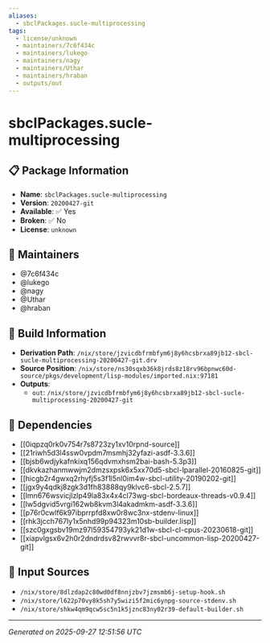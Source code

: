 ```yaml
---
aliases:
  - sbclPackages.sucle-multiprocessing
tags:
  - license/unknown
  - maintainers/7c6f434c
  - maintainers/lukego
  - maintainers/nagy
  - maintainers/Uthar
  - maintainers/hraban
  - outputs/out
---
```


# sbclPackages.sucle-multiprocessing

## 📋 Package Information

- **Name**: `sbclPackages.sucle-multiprocessing`
- **Version**: `20200427-git`
- **Available**: ✅ Yes
- **Broken**: ✅ No
- **License**: `unknown`
## 👥 Maintainers

- @7c6f434c
- @lukego
- @nagy
- @Uthar
- @hraban


## 🔧 Build Information

- **Derivation Path**: `/nix/store/jzvicdbfrmbfym6j8y6hcsbrxa89jb12-sbcl-sucle-multiprocessing-20200427-git.drv`
- **Source Position**: `/nix/store/ns30sqxb36k8jrds8z18rv96bpnwc60d-source/pkgs/development/lisp-modules/imported.nix:97181`
- **Outputs**:
  - `out`:  `/nix/store/jzvicdbfrmbfym6j8y6hcsbrxa89jb12-sbcl-sucle-multiprocessing-20200427-git`

## 🔗 Dependencies

- [[0iqpzq0rk0v754r7s8723zy1xv10rpnd-source]]
- [[21riwh5d3l4ssw0vpdm7msmhj32yfazi-asdf-3.3.6]]
- [[bjsb6wdjykafnkixq156qdvmxhsm2bai-bash-5.3p3]]
- [[dkvkazhanmwwjm2dmzsxpsk6x5xx70d5-sbcl-lparallel-20160825-git]]
- [[hicgb2r4gwxq2rhyfj5s3f1l5nl0im4w-sbcl-utility-20190202-git]]
- [[jgx9y4qdkj8zgk3d1fh83888qy9klvc6-sbcl-2.5.7]]
- [[lmn676wsvicjlzlp49la83x4x4cl73wg-sbcl-bordeaux-threads-v0.9.4]]
- [[lw5dgvid5vrgi162wb8kvm3l4akadmkm-asdf-3.3.6]]
- [[p76r0cwlf6k97ibprrpfd8xw0r8wc3nx-stdenv-linux]]
- [[rhk3jcch767ly1x5nhd99p94323m10sb-builder.lisp]]
- [[szc0gxgsbv19mz97l59354793yk21d1w-sbcl-cl-cpus-20230618-git]]
- [[xiapvlgsx6v2h0r2dndrdsv82rwvvr8r-sbcl-uncommon-lisp-20200427-git]]

## 📁 Input Sources

- `/nix/store/8dlzdap2c80wd0df8nnjzbv7jzmsmb6j-setup-hook.sh`
- `/nix/store/l622p70vy8k5sh7y5wizi5f2mic6ynpg-source-stdenv.sh`
- `/nix/store/shkw4qm9qcw5sc5n1k5jznc83ny02r39-default-builder.sh`

---
*Generated on 2025-09-27 12:51:56 UTC*
